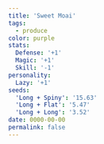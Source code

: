 ```yaml
---
title: 'Sweet Moai'
tags:
  - produce
color: purple
stats:
  Defense: '+1'
  Magic: '+1'
  Skill: '-1'
personality:
  Lazy: '+1'
seeds:
  'Long + Spiny': '15.63'
  'Long + Flat': '5.47'
  'Long + Long': '3.52'
date: 0000-00-00
permalink: false
---
```

